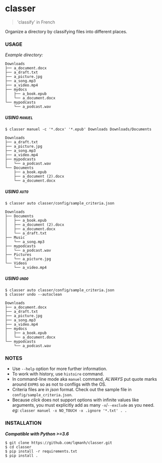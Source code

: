 # classer
> 'classify' in French

Organize a directory by classifying files into different places.


### USAGE
*Example directory:*
```
Downloads
├── a_document.docx
├── a_draft.txt
├── a_picture.jpg
├── a_song.mp3
├── a_video.mp4
├── mydocs
│   ├── a_book.epub
│   └── a_document.docx
└── mypodcasts
    └── a_podcast.wav
```

##### USING `MANUEL`
```
$ classer manuel -c '*.docx' '*.epub' Downloads Downloads/Documents
```

```
Downloads
├── a_draft.txt
├── a_picture.jpg
├── a_song.mp3
├── a_video.mp4
├── mypodcasts
│   └── a_podcast.wav
└── Documents
    ├── a_book.epub
    ├── a_document (2).docx
    └── a_document.docx
```

##### USING `AUTO`
```
$ classer auto classer/config/sample_criteria.json
```

```
Downloads
├── Documents
│   ├── a_book.epub
│   ├── a_document (2).docx
│   ├── a_document.docx
│   └── a_draft.txt
├── Music
│   └── a_song.mp3
├── mypodcasts
│   └── a_podcast.wav
├── Pictures
│   └── a_picture.jpg
└── Videos
    └── a_video.mp4
```

##### USING `UNDO`
```
$ classer auto classer/config/sample_criteria.json
$ classer undo --autoclean
```

```
Downloads
├── a_document.docx
├── a_draft.txt
├── a_picture.jpg
├── a_song.mp3
├── a_video.mp4
├── mydocs
│   ├── a_book.epub
│   └── a_document.docx
└── mypodcasts
    └── a_podcast.wav
```


### NOTES
- Use `--help` option for more further information.
- To work with history, use `histoire` command.
- In command-line mode aka `manuel` command, *ALWAYS* put quote marks around `EXPRS` so as not to confligs with the OS.
- Criteria files are in *json* format. Check out the sample file in `config/sample_criteria.json`.
- Because *click* does not support options with infinite values like arguments, you must explicitly add as many `-x`/`--exclude` as you need.
*eg:* `classer manuel -x NO_TOUCH -x .ignore '*.txt' . .`


### INSTALLATION
***Compatible with Python >=3.6***

```
$ git clone https://github.com/lqmanh/classer.git
$ cd classer
$ pip install -r requirements.txt
$ pip install .
```
